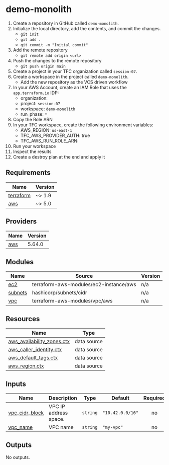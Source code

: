 # demo-monolith

1. Create a repository in GitHub called `demo-monolith`.
2. Initialize the local directory, add the contents, and commit the changes.
   - `git init`
   - `git add .`
   - `git commit -m "Initial commit"`
3. Add the remote repository
   - `git remote add origin <url>`
4. Push the changes to the remote repository
   - `git push origin main`
5. Create a project in your TFC organization called `session-07`.
6. Create a workspace in the project called `demo-monolith`.
   - Add the new repository as the VCS driven workflow
7. In your AWS Account, create an IAM Role that uses the `app.terraform.io` IDP:
   - organization: <Your TFC Organization>
   - project: `session-07`
   - workspace: `demo-monolith`
   - run_phase: `*`
8. Copy the Role ARN
9. In your TFC workspace, create the following environment variables:
   - AWS_REGION: `us-east-1`
   - TFC_AWS_PROVIDER_AUTH: true
   - TFC_AWS_RUN_ROLE_ARN: <RoleArn>
10. Run your workspace
11. Inspect the results
12. Create a destroy plan at the end and apply it

<!-- BEGIN_TF_DOCS -->
## Requirements

| Name | Version |
|------|---------|
| <a name="requirement_terraform"></a> [terraform](#requirement\_terraform) | ~> 1.9 |
| <a name="requirement_aws"></a> [aws](#requirement\_aws) | ~> 5.0 |

## Providers

| Name | Version |
|------|---------|
| <a name="provider_aws"></a> [aws](#provider\_aws) | 5.64.0 |

## Modules

| Name | Source | Version |
|------|--------|---------|
| <a name="module_ec2"></a> [ec2](#module\_ec2) | terraform-aws-modules/ec2-instance/aws | n/a |
| <a name="module_subnets"></a> [subnets](#module\_subnets) | hashicorp/subnets/cidr | n/a |
| <a name="module_vpc"></a> [vpc](#module\_vpc) | terraform-aws-modules/vpc/aws | n/a |

## Resources

| Name | Type |
|------|------|
| [aws_availability_zones.ctx](https://registry.terraform.io/providers/hashicorp/aws/latest/docs/data-sources/availability_zones) | data source |
| [aws_caller_identity.ctx](https://registry.terraform.io/providers/hashicorp/aws/latest/docs/data-sources/caller_identity) | data source |
| [aws_default_tags.ctx](https://registry.terraform.io/providers/hashicorp/aws/latest/docs/data-sources/default_tags) | data source |
| [aws_region.ctx](https://registry.terraform.io/providers/hashicorp/aws/latest/docs/data-sources/region) | data source |

## Inputs

| Name | Description | Type | Default | Required |
|------|-------------|------|---------|:--------:|
| <a name="input_vpc_cidr_block"></a> [vpc\_cidr\_block](#input\_vpc\_cidr\_block) | VPC IP address space. | `string` | `"10.42.0.0/16"` | no |
| <a name="input_vpc_name"></a> [vpc\_name](#input\_vpc\_name) | VPC name | `string` | `"my-vpc"` | no |

## Outputs

No outputs.
<!-- END_TF_DOCS -->